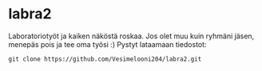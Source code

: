 # labra2
Laboratoriotyöt ja 
kaiken näköstä roskaa. Jos olet muu kuin ryhmäni jäsen, menepäs pois ja tee oma työsi :)
Pystyt lataamaan tiedostot:
```
git clone https://github.com/Vesimelooni204/labra2.git
```


